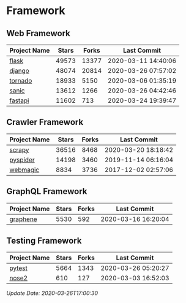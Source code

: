 # Framework

## Web Framework

| Project Name | Stars | Forks | Last Commit |
| ------------ | ----- | ----- | ----------- |
| [flask](https://github.com/pallets/flask) | 49573 | 13377 | 2020-03-11 14:40:06 |
| [django](https://github.com/django/django) | 48074 | 20814 | 2020-03-26 07:57:02 |
| [tornado](https://github.com/tornadoweb/tornado) | 18933 | 5150 | 2020-03-06 01:35:19 |
| [sanic](https://github.com/huge-success/sanic) | 13612 | 1266 | 2020-03-26 04:42:46 |
| [fastapi](https://github.com/tiangolo/fastapi) | 11602 | 713 | 2020-03-24 19:39:47 |

## Crawler Framework

| Project Name | Stars | Forks | Last Commit |
| ------------ | ----- | ----- | ----------- |
| [scrapy](https://github.com/scrapy/scrapy) | 36516 | 8468 | 2020-03-20 18:18:42 |
| [pyspider](https://github.com/binux/pyspider) | 14198 | 3460 | 2019-11-14 06:16:04 |
| [webmagic](https://github.com/code4craft/webmagic) | 8834 | 3736 | 2017-12-02 02:57:06 |

## GraphQL Framework

| Project Name | Stars | Forks | Last Commit |
| ------------ | ----- | ----- | ----------- |
| [graphene](https://github.com/graphql-python/graphene) | 5530 | 592 | 2020-03-16 16:20:04 |

## Testing Framework

| Project Name | Stars | Forks | Last Commit |
| ------------ | ----- | ----- | ----------- |
| [pytest](https://github.com/pytest-dev/pytest) | 5664 | 1343 | 2020-03-26 05:20:27 |
| [nose2](https://github.com/nose-devs/nose2) | 610 | 127 | 2020-03-03 16:52:03 |

*Update Date: 2020-03-26T17:00:30*